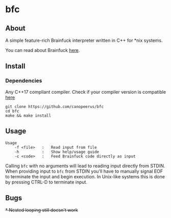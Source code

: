 # bfc

## About
A simple feature-rich Brainfuck interpreter written in C++ for \*nix systems.

You can read about Brainfuck [here](https://esolangs.org/wiki/brainfuck).

## Install

### Dependencies

Any C++17 compliant compiler. Check if your compiler version is compatible
[here](https://en.cppreference.com/w/cpp/compiler_support#C.2B.2B17_features)

```
git clone https://github.com/canopeerus/bfc
cd bfc
make && make install
```

## Usage
```
Usage
    -f <file>   :   Read input from file
    -h          :   Show help/usage guide
    -c <code>   :   Feed Brainfuck code directly as input
```
Calling `bfc` with no arguments will lead to reading input directly
from STDIN. When providing input to `bfc` from STDIN you'll have to
manually signal EOF to terminate the input and begin execution. In
Unix-like systems this is done by pressing CTRL-D to terminate input.

## Bugs
~~* Nested looping still doesn't work~~

